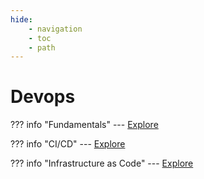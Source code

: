 ```yaml
---
hide:
    - navigation
    - toc
    - path
---
```


# Devops

??? info "Fundamentals"
    ---
    [Explore](devops-fundamentals.md)


??? info "CI/CD"
    ---
    [Explore](ci-cd.md)

??? info "Infrastructure as Code"
    ---
    [Explore](iac.md)